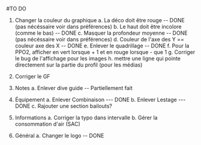 #TO DO

1. Changer la couleur du graphique
  a. La déco doit être rouge -- DONE (pas nécéssaire voir dans préférences)
  b. Le haut doit être incolore (comme le bas) -- DONE
  c. Masquer la profondeur moyenne -- DONE (pas nécéssaire voir dans préférences)
  d. Couleur de l'axe des Y == couleur axe des X -- DONE
  e. Enlever le quadrillage -- DONE
  f. Pour la PPO2, afficher en vert lorsque + 1 et en rouge lorsque - que 1
  g. Corriger le bug de l'affichage pour les images
  h. mettre une ligne qui pointe directement sur la partie du profil (pour les médias)

2. Corriger le GF
3. Notes
  a. Enlever dive guide -- Partiellement fait
4. Équipement
  a. Enlever Combinaison --- DONE
  b. Enlever Lestage --- DONE
  c. Rajouter une section bailouts?
5. Informations
  a. Corriger la typo dans intervalle
  b. Gérer la consommation d'air (SAC)
6. Général
  a. Changer le logo -- DONE
